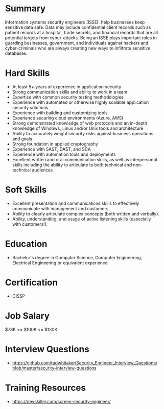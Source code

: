 # Summary
Information systems security engineers (ISSE), help businesses keep sensitive data safe. Data may include confidential client records such as patient records at a hospital, trade secrets, and financial records that are all potential targets from cyber-attacks. Being an ISSE plays important roles in guarding businesses, government, and individuals against hackers and cyber-criminals who are always creating new ways to infiltrate sensitive databases.

# Hard Skills
* At least 5+ years of experience in application security
* Strong communication skills and ability to work in a team
* Expertise with common security testing methodologies
* Experience with automated or otherwise highly scalable application security solutions
* Experience with building and customizing tools
* Experience securing cloud environments (Azure, AWS)
* Strong demonstrated knowledge of web protocols and an in-depth knowledge of Windows, Linux and/or Unix tools and architecture
* Ability to accurately weight security risks against business operations and goals
* Strong foundation in applied cryptography
* Experience with SAST, DAST, and SCA
* Experience with automation tools and deployments
* Excellent written and oral communication skills, as well as interpersonal skills including the ability to articulate to both technical and non-technical audiences


# Soft Skills
* Excellent presentation and communications skills to effectively communicate with management and customers.
* Ability to clearly articulate complex concepts (both written and verbally).
* Ability, understanding, and usage of active listening skills (especially with customers!).


# Education
  * Bachelor's degree in Computer Science, Computer Engineering, Electrical Engineering or equivalent experience


# Certification
  * CISSP


# Job Salary
$73K <= $100K <= $130K


# Interview Questions
 * https://github.com/tadwhitaker/Security_Engineer_Interview_Questions/blob/master/security-interview-questions


# Training Resources
  * https://devskiller.com/screen-security-engineer/



